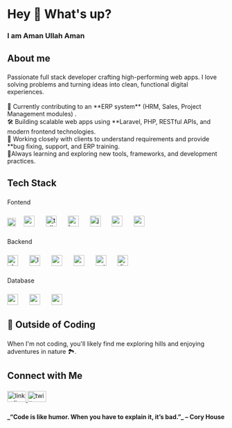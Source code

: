 <h1 align="left">Hey 👋 What's up?</h1>

###

<h3 align="left">I am Aman Ullah  Aman</h3>

###

<h2 align="left">About me</h2>

###

<p align="left">Passionate full stack developer crafting high-performing web apps. I love solving problems and turning ideas into clean, functional digital experiences. <br><br>🔭 Currently contributing to an **ERP system** (HRM, Sales, Project Management modules) .<br>🛠️ Building scalable web apps using **Laravel, PHP, RESTful APIs, and modern frontend technologies.  <br>👥 Working closely with clients to understand requirements and provide **bug fixing, support, and ERP training.<br>🌱Always learning and exploring new tools, frameworks, and development practices.</p>

###

<h2 align="left">Tech Stack</h2>

###

<p align="left">Fontend</p>

###

<div align="left">
  <img src="https://cdn.jsdelivr.net/gh/devicons/devicon/icons/html5/html5-original.svg" height="20" alt="html5 logo"  />
  <img width="10" />
  <img src="https://cdn.jsdelivr.net/gh/devicons/devicon/icons/css3/css3-original.svg" height="25" alt="css3 logo"  />
  <img width="18" />
  <img src="https://cdn.jsdelivr.net/gh/devicons/devicon/icons/tailwindcss/tailwindcss-original-wordmark.svg" height="25" alt="tailwindcss logo"  />
  <img width="18" />
  <img src="https://cdn.jsdelivr.net/gh/devicons/devicon/icons/bootstrap/bootstrap-original.svg" height="25" alt="bootstrap logo"  />
  <img width="18" />
  <img src="https://cdn.jsdelivr.net/gh/devicons/devicon/icons/javascript/javascript-original.svg" height="25" alt="javascript logo"  />
  <img width="18" />
  <img src="https://cdn.jsdelivr.net/gh/devicons/devicon/icons/react/react-original.svg" height="25" alt="react logo"  />
  <img width="18" />
  <img src="https://cdn.jsdelivr.net/gh/devicons/devicon/icons/vuejs/vuejs-original.svg" height="25" alt="vuejs logo"  />
</div>

###

<p align="left">Backend</p>

###

<div align="left">
  <img src="https://cdn.jsdelivr.net/gh/devicons/devicon/icons/php/php-original.svg" height="25" alt="php logo"  />
  <img width="18" />
  <img src="https://cdn.jsdelivr.net/gh/devicons/devicon/icons/laravel/laravel-original.svg" height="25" alt="laravel logo"  />
  <img width="18" />
  <img src="https://cdn.jsdelivr.net/gh/devicons/devicon/icons/symfony/symfony-original.svg" height="25" alt="symfony logo"  />
  <img width="18" />
  <img src="https://cdn.jsdelivr.net/gh/devicons/devicon/icons/nodejs/nodejs-original.svg" height="25" alt="nodejs logo"  />
  <img width="18" />
  <img src="https://cdn.jsdelivr.net/gh/devicons/devicon/icons/python/python-original.svg" height="25" alt="python logo"  />
  <img width="18" />
  <img src="https://cdn.jsdelivr.net/gh/devicons/devicon/icons/django/django-plain.svg" height="25" alt="django logo"  />
</div>

###

<p align="left">Database</p>

###

<div align="left">
  <img src="https://cdn.jsdelivr.net/gh/devicons/devicon/icons/mysql/mysql-original.svg" height="25" alt="mysql logo"  />
  <img width="18" />
  <img src="https://cdn.jsdelivr.net/gh/devicons/devicon/icons/mongodb/mongodb-original.svg" height="25" alt="mongodb logo"  />
  <img width="18" />
  <img src="https://cdn.jsdelivr.net/gh/devicons/devicon/icons/postgresql/postgresql-original.svg" height="25" alt="postgresql logo"  />
</div>

###

<h2 align="left">🌄 Outside of Coding</h2>

###

<p align="left">When I'm not coding, you'll likely find me  exploring hills and enjoying adventures in nature 🏞️.</p>

###

<h2 align="left">Connect with Me</h2>

###

<div align="left">
  <a href="https://www.linkedin.com/in/aman-ullah-riad/" target="_blank">
    <img src="https://raw.githubusercontent.com/maurodesouza/profile-readme-generator/master/src/assets/icons/social/linkedin/default.svg" width="43" height="25" alt="linkedin logo"  />
  </a>
  <a href="https://x.com/theriadpikachu" target="_blank">
    <img src="https://raw.githubusercontent.com/maurodesouza/profile-readme-generator/master/src/assets/icons/social/twitter/default.svg" width="43" height="25" alt="twitter logo"  />
  </a>
</div>

###

<h4 align="left">_“Code is like humor. When you have to explain it, it’s bad.”_ – Cory House</h4>

###
